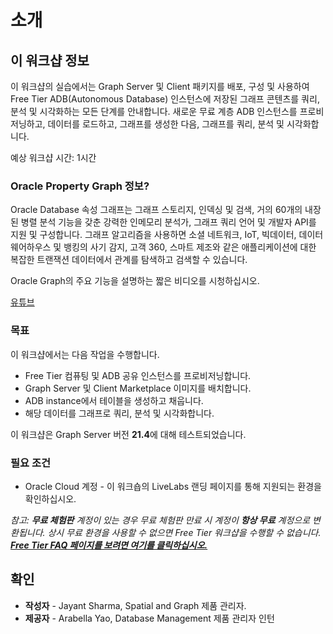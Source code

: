 # 소개

## 이 워크샵 정보

이 워크샵의 실습에서는 Graph Server 및 Client 패키지를 배포, 구성 및 사용하여 Free Tier ADB(Autonomous Database) 인스턴스에 저장된 그래프 콘텐츠를 쿼리, 분석 및 시각화하는 모든 단계를 안내합니다. 새로운 무료 계층 ADB 인스턴스를 프로비저닝하고, 데이터를 로드하고, 그래프를 생성한 다음, 그래프를 쿼리, 분석 및 시각화합니다.

예상 워크샵 시간: 1시간

### Oracle Property Graph 정보?

Oracle Database 속성 그래프는 그래프 스토리지, 인덱싱 및 검색, 거의 60개의 내장된 병렬 분석 기능을 갖춘 강력한 인메모리 분석가, 그래프 쿼리 언어 및 개발자 API를 지원 및 구성합니다. 그래프 알고리즘을 사용하면 소셜 네트워크, IoT, 빅데이터, 데이터 웨어하우스 및 뱅킹의 사기 감지, 고객 360, 스마트 제조와 같은 애플리케이션에 대한 복잡한 트랜잭션 데이터에서 관계를 탐색하고 검색할 수 있습니다.

Oracle Graph의 주요 기능을 설명하는 짧은 비디오를 시청하십시오.

[유튜브](youtube:-DYVgYJPbQA)

### 목표

이 워크샵에서는 다음 작업을 수행합니다.

*   Free Tier 컴퓨팅 및 ADB 공유 인스턴스를 프로비저닝합니다.
*   Graph Server 및 Client Marketplace 이미지를 배치합니다.
*   ADB instance에서 테이블을 생성하고 채웁니다.
*   해당 데이터를 그래프로 쿼리, 분석 및 시각화합니다.

이 워크샵은 Graph Server 버전 **21.4**에 대해 테스트되었습니다.

### 필요 조건

*   Oracle Cloud 계정 - 이 워크숍의 LiveLabs 랜딩 페이지를 통해 지원되는 환경을 확인하십시오.

_참고: **무료 체험판** 계정이 있는 경우 무료 체험판 만료 시 계정이 **항상 무료** 계정으로 변환됩니다. 상시 무료 환경을 사용할 수 없으면 Free Tier 워크샵을 수행할 수 없습니다. **[Free Tier FAQ 페이지를 보려면 여기를 클릭하십시오.](https://www.oracle.com/cloud/free/faq.html)**_

## 확인

*   **작성자** - Jayant Sharma, Spatial and Graph 제품 관리자.
*   **제공자** - Arabella Yao, Database Management 제품 관리자 인턴